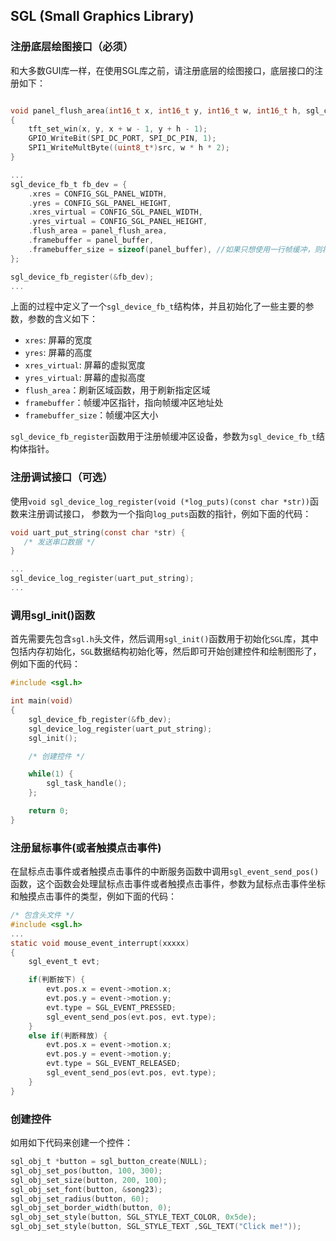 ## SGL (Small Graphics Library)

### 注册底层绘图接口（必须）
和大多数GUI库一样，在使用SGL库之前，请注册底层的绘图接口，底层接口的注册如下：
```c

void panel_flush_area(int16_t x, int16_t y, int16_t w, int16_t h, sgl_color_t *src)
{
    tft_set_win(x, y, x + w - 1, y + h - 1);
	GPIO_WriteBit(SPI_DC_PORT, SPI_DC_PIN, 1);
	SPI1_WriteMultByte((uint8_t*)src, w * h * 2);
}

...
sgl_device_fb_t fb_dev = {
    .xres = CONFIG_SGL_PANEL_WIDTH,
    .yres = CONFIG_SGL_PANEL_HEIGHT,
    .xres_virtual = CONFIG_SGL_PANEL_WIDTH,
    .yres_virtual = CONFIG_SGL_PANEL_HEIGHT,
    .flush_area = panel_flush_area,
    .framebuffer = panel_buffer,
    .framebuffer_size = sizeof(panel_buffer), //如果只想使用一行帧缓冲，则将此值设置为一行的帧缓冲大小，即：CONFIG_SGL_PANEL_WIDTH * 2
};

sgl_device_fb_register(&fb_dev);
...
```
上面的过程中定义了一个`sgl_device_fb_t`结构体，并且初始化了一些主要的参数，参数的含义如下：
- `xres`: 屏幕的宽度
- `yres`: 屏幕的高度
- `xres_virtual`: 屏幕的虚拟宽度
- `yres_virtual`: 屏幕的虚拟高度
- `flush_area`：刷新区域函数，用于刷新指定区域
- `framebuffer`：帧缓冲区指针，指向帧缓冲区地址处
- `framebuffer_size`：帧缓冲区大小

`sgl_device_fb_register`函数用于注册帧缓冲区设备，参数为`sgl_device_fb_t`结构体指针。

### 注册调试接口（可选）
使用`void sgl_device_log_register(void (*log_puts)(const char *str))`函数来注册调试接口， 参数为一个指向`log_puts`函数的指针，例如下面的代码：
```c
void uart_put_string(const char *str) {
   /* 发送串口数据 */
}

...
sgl_device_log_register(uart_put_string);
...

```

### 调用sgl_init()函数
首先需要先包含`sgl.h`头文件，然后调用`sgl_init()`函数用于初始化`SGL`库，其中包括内存初始化，`SGL`数据结构初始化等，然后即可开始创建控件和绘制图形了，例如下面的代码：
```c
#include <sgl.h>

int main(void)
{
    sgl_device_fb_register(&fb_dev);
    sgl_device_log_register(uart_put_string);
    sgl_init();

    /* 创建控件 */

    while(1) {
        sgl_task_handle();
    };

    return 0;
}
```

### 注册鼠标事件(或者触摸点击事件)
在鼠标点击事件或者触摸点击事件的中断服务函数中调用`sgl_event_send_pos()`函数，这个函数会处理鼠标点击事件或者触摸点击事件，参数为鼠标点击事件坐标和触摸点击事件的类型，例如下面的代码：
```c
/* 包含头文件 */
#include <sgl.h>
...
static void mouse_event_interrupt(xxxxx) 
{
    sgl_event_t evt;

    if(判断按下) {
        evt.pos.x = event->motion.x;
        evt.pos.y = event->motion.y;
        evt.type = SGL_EVENT_PRESSED;
        sgl_event_send_pos(evt.pos, evt.type);
    }
    else if(判断释放) {
        evt.pos.x = event->motion.x;
        evt.pos.y = event->motion.y;
        evt.type = SGL_EVENT_RELEASED;
        sgl_event_send_pos(evt.pos, evt.type);
    }
}
```


### 创建控件
如用如下代码来创建一个控件：
```c
sgl_obj_t *button = sgl_button_create(NULL);
sgl_obj_set_pos(button, 100, 300);
sgl_obj_set_size(button, 200, 100);
sgl_obj_set_font(button, &song23);
sgl_obj_set_radius(button, 60);
sgl_obj_set_border_width(button, 0);
sgl_obj_set_style(button, SGL_STYLE_TEXT_COLOR, 0x5de);
sgl_obj_set_style(button, SGL_STYLE_TEXT ,SGL_TEXT("Click me!"));
```
